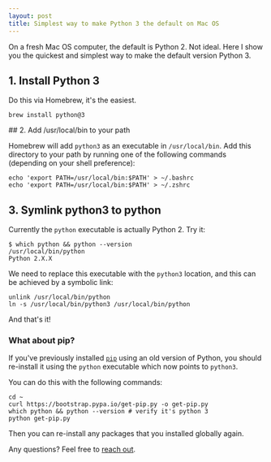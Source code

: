 ```yaml
---
layout: post
title: Simplest way to make Python 3 the default on Mac OS
---
```


On a fresh Mac OS computer, the default is Python 2. Not ideal. Here I show you
the quickest and simplest way to make the default version Python 3.

## 1. Install Python 3

Do this via Homebrew, it's the easiest.

```shell
brew install python@3
```

## 2. Add /usr/local/bin to your path

Homebrew will add `python3` as an executable in `/usr/local/bin`. Add this
directory to your path by running one of the following commands (depending on
your shell preference):

```shell
echo 'export PATH=/usr/local/bin:$PATH' > ~/.bashrc
echo 'export PATH=/usr/local/bin:$PATH' > ~/.zshrc
```

## 3. Symlink python3 to python

Currently the `python` executable is actually Python 2. Try it:

```shell
$ which python && python --version
/usr/local/bin/python
Python 2.X.X
```

We need to replace this executable with the `python3` location, and this can be
achieved by a symbolic link:

```shell
unlink /usr/local/bin/python
ln -s /usr/local/bin/python3 /usr/local/bin/python
```

And that's it!


### What about pip?

If you've previously installed [`pip`](https://pypi.org/project/pip/) using an
old version of Python, you should re-install it using the `python` executable
which now points to `python3`.

You can do this with the following commands:

```shell
cd ~
curl https://bootstrap.pypa.io/get-pip.py -o get-pip.py
which python && python --version # verify it's python 3
python get-pip.py
```

Then you can re-install any packages that you installed globally again.

Any questions? Feel free to [reach out](/#contact).
